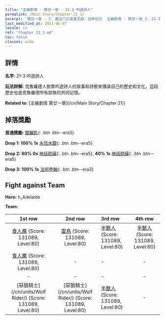 ```yaml
---
title: "主線劇情 - 第廿一章 - 21-3 吟遊詩人"
permalink: /Main Story/Chapter 21_3/
excerpt: "第廿一章 - 3. 魔法门之英雄无敌：战争纪元  主線劇情 - 第廿一章_3. 21-3 吟遊詩人"
last_modified_at: 2021-06-07
locale: cn
ref: "Chapter 21_3.md"
toc: false
classes: wide
---
```


## 詳情

 **名字:** 21-3 吟遊詩人

 **玩法詳解:** 克魯羅德人依靠吟遊詩人的故事和詩歌來傳承自己的歷史和文化。這段歷史也是克魯羅德所有部族的共同記憶。

 **Related to:** [主線劇情 第廿一章](/cn/Main Story/Chapter 21/)

## 掉落獎勵

 **首通獎勵:** [銀鑰匙](/cn/Items/con_693/){: .btn .btn--era3}

 **Drop 1:** **100% 1x** [永恆水銀](/cn/Items/mat_70/){: .btn .btn--era5}

 **Drop 2:** **60% 0x** [神話硫磺](/cn/Items/mat_64/){: .btn .btn--era5}, **40% 1x** [神話硫磺](/cn/Items/mat_64/){: .btn .btn--era5}

 **Drop 3:** **100% 1x** [法術卷軸](/cn/Items/con_694/){: .btn .btn--era3}


## Fight against Team
 **Hero:** h_Adelaide

 **Team:**


  | 1st row | 2nd row | 3rd row | 4th row |
  |:----:|:----:|:----|:----:|
  | [食人魔](/cn/units/Ogre/) (Score: 131089, Level:80)  | [雷鳥](/cn/units/Roc/) (Score: 131089, Level:80)  | [半獸人](/cn/units/Orc/) (Score: 131089, Level:80)  | [半獸人](/cn/units/Orc/) (Score: 131089, Level:80)  |
  | [食人魔](/cn/units/Ogre/) (Score: 131089, Level:80)  | - | - | - |
  | - | - | - | - |
  | [惡狼騎士](/cn/units/Wolf Rider/) (Score: 131089, Level:80)  | [惡狼騎士](/cn/units/Wolf Rider/) (Score: 131089, Level:80)  | [半獸人](/cn/units/Orc/) (Score: 131089, Level:80)  | - |



